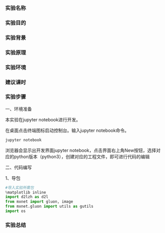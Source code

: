 ### 实验名称







### 实验目的







### 实验背景







### 实验原理







### 实验环境







### 建议课时







### 实验步骤

一、环境准备

本实验在jupyter notebook进行开发。

在桌面点击终端图标启动控制台。输入jupyter notebook命令。

```python
jupyter notebook
```

浏览器会显示出开发界面jupyter notebook，点击界面右上角New按钮，选择对应的python版本（python3），创建对应的工程文件，即可进行代码的编辑

二、代码编写

1、导包

```python
#导入实验所需包
%matplotlib inline
import d2lzh as d2l
from mxnet import gluon, image
from mxnet.gluon import utils as gutils
import os
```



### 实验总结



